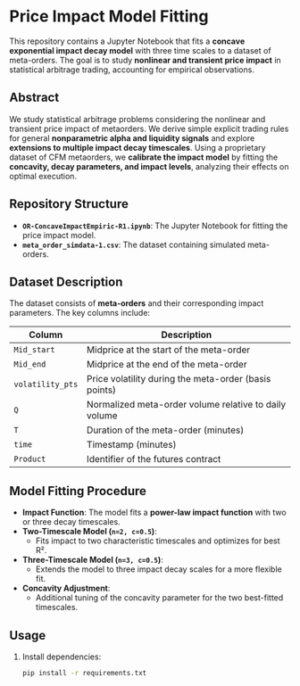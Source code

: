 # Price Impact Model Fitting

This repository contains a Jupyter Notebook that fits a **concave exponential impact decay model** with three time scales to a dataset of meta-orders. The goal is to study **nonlinear and transient price impact** in statistical arbitrage trading, accounting for empirical observations.

## Abstract
We study statistical arbitrage problems considering the nonlinear and transient price impact of metaorders. We derive simple explicit trading rules for general **nonparametric alpha and liquidity signals** and explore **extensions to multiple impact decay timescales**. Using a proprietary dataset of CFM metaorders, we **calibrate the impact model** by fitting the **concavity, decay parameters, and impact levels**, analyzing their effects on optimal execution.

## Repository Structure
- **`OR-ConcaveImpactEmpiric-R1.ipynb`**: The Jupyter Notebook for fitting the price impact model.
- **`meta_order_simdata-1.csv`**: The dataset containing simulated meta-orders.

## Dataset Description
The dataset consists of **meta-orders** and their corresponding impact parameters. The key columns include:

| Column          | Description |
|----------------|------------|
| `Mid_start`    | Midprice at the start of the meta-order |
| `Mid_end`      | Midprice at the end of the meta-order |
| `volatility_pts` | Price volatility during the meta-order (basis points) |
| `Q`           | Normalized meta-order volume relative to daily volume |
| `T`           | Duration of the meta-order (minutes) |
| `time`        | Timestamp (minutes) |
| `Product`     | Identifier of the futures contract |

## Model Fitting Procedure
- **Impact Function**: The model fits a **power-law impact function** with two or three decay timescales.
- **Two-Timescale Model (`n=2, c=0.5`)**:
  - Fits impact to two characteristic timescales and optimizes for best R².
- **Three-Timescale Model (`n=3, c=0.5`)**:
  - Extends the model to three impact decay scales for a more flexible fit.
- **Concavity Adjustment**:
  - Additional tuning of the concavity parameter for the two best-fitted timescales.

## Usage
1. Install dependencies:
   ```bash
   pip install -r requirements.txt
